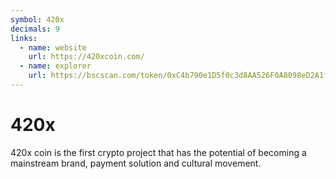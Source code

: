 ```yaml
---
symbol: 420x
decimals: 9
links:
  - name: website
    url: https://420xcoin.com/
  - name: explorer
    url: https://bscscan.com/token/0xC4b790e1D5f0c3d8AA526F0A8098eD2A1ff0886a
---
```


# 420x

420x coin is the first crypto project that has the potential of becoming a mainstream brand, payment solution and cultural movement.
